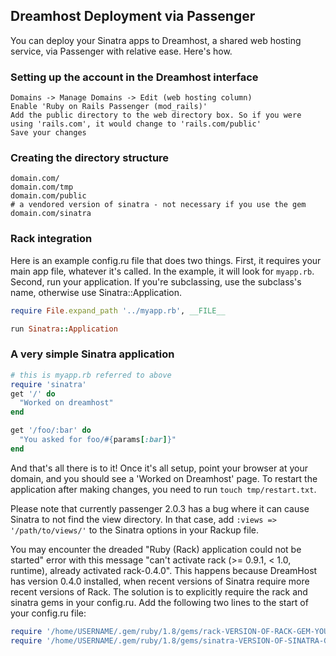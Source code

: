 Dreamhost Deployment via Passenger
----------------------------------

You can deploy your Sinatra apps to Dreamhost, a shared web hosting service,
via Passenger with relative ease. Here's how.

### Setting up the account in the Dreamhost interface

```
Domains -> Manage Domains -> Edit (web hosting column)
Enable 'Ruby on Rails Passenger (mod_rails)'
Add the public directory to the web directory box. So if you were using 'rails.com', it would change to 'rails.com/public'
Save your changes
```

### Creating the directory structure

```
domain.com/
domain.com/tmp
domain.com/public
# a vendored version of sinatra - not necessary if you use the gem
domain.com/sinatra
```

### Rack integration

Here is an example config.ru file that does two things.  First, it requires
your main app file, whatever it's called. In the example, it will look for
`myapp.rb`.  Second, run your application.  If you're subclassing, use the
subclass's name, otherwise use Sinatra::Application.

```ruby
require File.expand_path '../myapp.rb', __FILE__

run Sinatra::Application
```

### A very simple Sinatra application

```ruby
# this is myapp.rb referred to above
require 'sinatra'
get '/' do
  "Worked on dreamhost"
end

get '/foo/:bar' do
  "You asked for foo/#{params[:bar]}"
end
```

And that's all there is to it! Once it's all setup, point your browser at your 
domain, and you should see a 'Worked on Dreamhost' page. To restart the 
application after making changes, you need to run `touch tmp/restart.txt`.

Please note that currently passenger 2.0.3 has a bug where it can cause Sinatra to not find
the view directory. In that case, add `:views => '/path/to/views/'` to the Sinatra options
in your Rackup file.

You may encounter the dreaded "Ruby (Rack) application could not be started" 
error with this message "can't activate rack (>= 0.9.1, < 1.0, runtime), 
already activated rack-0.4.0". This happens because DreamHost has version 0.4.0
installed, when recent versions of Sinatra require more recent versions of Rack.
The solution is to explicitly require the rack and sinatra gems in your 
config.ru. Add the following two lines to the start of your config.ru file:

```ruby
require '/home/USERNAME/.gem/ruby/1.8/gems/rack-VERSION-OF-RACK-GEM-YOU-HAVE-INSTALLELD/lib/rack.rb'
require '/home/USERNAME/.gem/ruby/1.8/gems/sinatra-VERSION-OF-SINATRA-GEM-YOU-HAVE-INSTALLELD/lib/sinatra.rb'
```

